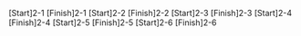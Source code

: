 [Start]2-1
[Finish]2-1
[Start]2-2
[Finish]2-2
[Start]2-3
[Finish]2-3
[Start]2-4
[Finish]2-4
[Start]2-5
[Finish]2-5
[Start]2-6
[Finish]2-6
